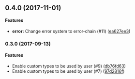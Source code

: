 <a name="0.4.0"></a>
## 0.4.0 (2017-11-01)


#### Features

* **error:**  Change error system to error-chain (#11) ([ea627ee3](https://github.com/jaysonsantos/bmemcached-rs/commit/ea627ee3456f73d39c7097b1f1647039bc74f27f))



<a name="0.3.0"></a>
### 0.3.0 (2017-09-13)


#### Features

*   Enable custom types to be used by user (#9) ([db76fd63](https://github.com/jaysonsantos/bmemcached-rs/commit/db76fd631b75e59a207e95f891f0e3150fc13c9b))
*   Enable custom types to be used by user (#7) ([97d2816f](https://github.com/jaysonsantos/bmemcached-rs/commit/97d2816f044415c89e457265bbfa11a81dc55716))
